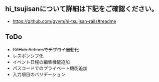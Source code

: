 ## hi_tsujisanについて詳細は下記をご確認ください。
- https://github.com/gyvm/hi-tsujisan-rails#readme
## ToDo
- ~~GitHub Actionsでデプロイ自動化~~
- レスポンシブ化
- イベント日程の編集機能追加
- パスコードでのプライベート機能追加
- 入力項目のバリデーション